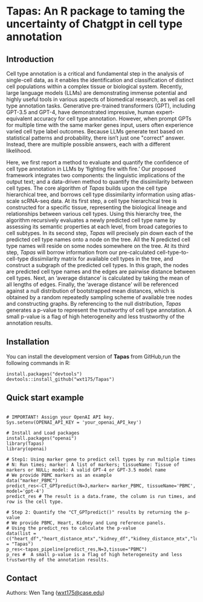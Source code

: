 Tapas: An R package to taming the uncertainty of Chatgpt in cell type annotation
====

## Introduction
Cell type annotation is a critical and fundamental step in the analysis of single-cell data, as it enables the identification and classification of distinct cell populations within a complex tissue or biological system. Recently, large language models (LLMs) are demonstrating immense potential and highly useful tools in various aspects of biomedical research, as well as cell type annotation tasks. Generative pre-trained transformers (GPT), including GPT-3.5 and GPT-4, have demonstrated impressive, human expert-equivalent accuracy for cell type annotation. However, when prompt GPTs for multiple time with the same marker genes input, users often experience varied cell type label outcomes. Because LLMs generate text based on statistical patterns and probability, there isn’t just one "correct" answer. Instead, there are multiple possible answers, each with a different likelihood.

Here, we first report a method to evaluate and quantify the confidence of cell type annotation in LLMs by ‘fighting fire with fire.’ Our proposed framework integrates two components: the linguistic implications of the output text; and a data-driven method to quantify the dissimilarity between cell types. The core algorithm of *Tapas* builds upon the cell type hierarchical tree, and borrows cell type dissimilarity information using atlas-scale scRNA-seq data. At its first step, a cell type hierarchical tree is constructed for a specific tissue, representing the biological lineage and relationships between various cell types. Using this hierarchy tree, the algorithm recursively evaluates a newly predicted cell type name by assessing its semantic properties at each level, from broad categories to cell subtypes. In its second step, *Tapas* will precisely pin down each of the predicted cell type names onto a node on the tree. All the N predicted cell type names will reside on some nodes somewhere on the tree. At its third step, *Tapas* will borrow information from our pre-calculated cell-type-to-cell-type dissimilarity matrix for available cell types in the tree, and construct a subgraph of the predicted cell types. In this graph, the nodes are predicted cell type names and the edges are pairwise distance between cell types. Next, an ‘average distance’ is calculated by taking the mean of all lengths of edges. Finally, the ‘average distance’ will be referenced against a null distribution of bootstrapped mean distances, which is obtained by a random repeatedly sampling scheme of available tree nodes and constructing graphs. By referencing to the null distribution, *Tapas* generates a p-value to represent the trustworthy of cell type annotation. A small p-value is a flag of high heterogeneity and less trustworthy of the annotation results. 

## Installation 

You can install the development version of **Tapas** from GitHub,run the following commands in R:
```{r eval = FALSE}
install.packages("devtools")
devtools::install_github("wxt175/Tapas")
```

##  Quick start example 


```{r eval = FALSE}

# IMPORTANT! Assign your OpenAI API key. 
Sys.setenv(OPENAI_API_KEY = 'your_openai_API_key')

# Install and Load packages
install.packages("openai")
library(Tapas)
library(openai)

# Step1: Using marker gene to predict cell types by run multiple times
# N: Run times; marker: A list of markers; tissueName: Tissue of markers or NULL; model: A valid GPT-4 or GPT-3.5 model name
# We provide PBMC markers as an example
data("marker_PBMC")
predict_res<-CT_GPTpredict(N=3,marker= marker_PBMC, tissueName='PBMC', model='gpt-4') 
predict_res # The result is a data.frame, the column is run times, and row is the cell type.

# Step 2: Quantify the "CT_GPTpredict()" results by returning the p-value
# We provide PBMC, Heart, Kidney and Lung reference panels.
# Using the predict_res to calculate the p-value
data(list = c("heart_df","heart_distance_mtx","kidney_df","kidney_distance_mtx","lung_df","lung_distance_mtx","pbmc_df","pbmc_distance_mtx","marker_PBMC"),package = "Tapas") 
p_res<-tapas_pipeline(predict_res,N=3,tissue="PBMC")
p_res #  A small p-value is a flag of high heterogeneity and less trustworthy of the annotation results. 
```

## Contact
Authors: Wen Tang (wxt175@case.edu)
